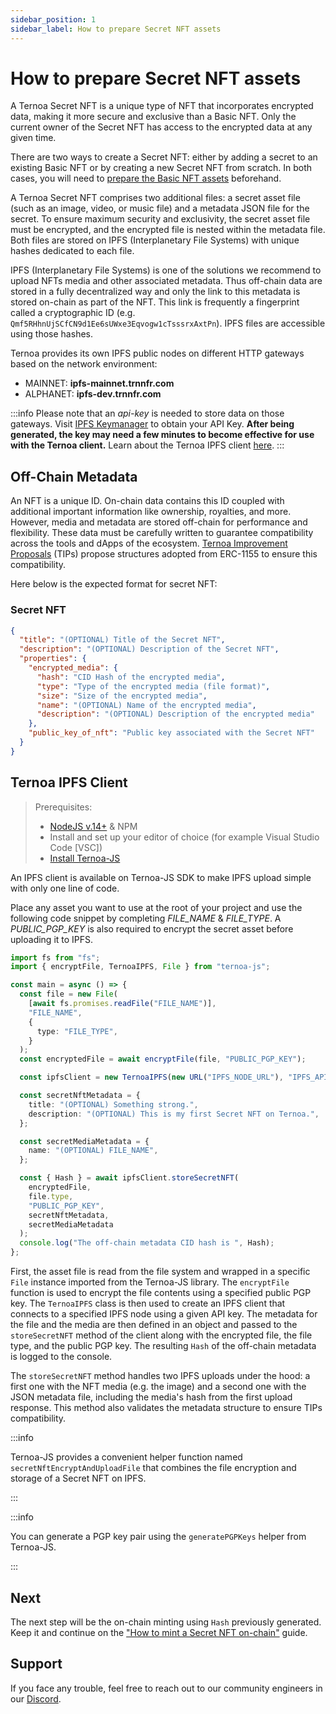 ```yaml
---
sidebar_position: 1
sidebar_label: How to prepare Secret NFT assets
---
```


# How to prepare Secret NFT assets

A Ternoa Secret NFT is a unique type of NFT that incorporates encrypted data, making it more secure and exclusive than a Basic NFT. Only the current owner of the Secret NFT has access to the encrypted data at any given time.

There are two ways to create a Secret NFT: either by adding a secret to an existing Basic NFT or by creating a new Secret NFT from scratch. In both cases, you will need to [prepare the Basic NFT assets](/for-developers/guides/NFT/basic-NFT/prepare-assets) beforehand.

A Ternoa Secret NFT comprises two additional files: a secret asset file (such as an image, video, or music file) and a metadata JSON file for the secret. To ensure maximum security and exclusivity, the secret asset file must be encrypted, and the encrypted file is nested within the metadata file. Both files are stored on IPFS (Interplanetary File Systems) with unique hashes dedicated to each file.

IPFS (Interplanetary File Systems) is one of the solutions we recommend to upload NFTs media and other associated metadata. Thus off-chain data are stored in a fully decentralized way and only the link to this metadata is stored on-chain as part of the NFT. This link is frequently a fingerprint called a cryptographic ID (e.g. `Qmf5RHhnUjSCfCN9d1Ee6sUWxe3Eqvogw1cTsssrxAxtPn`). IPFS files are accessible using those hashes.

Ternoa provides its own IPFS public nodes on different HTTP gateways based on the network environment:

- MAINNET: **ipfs-mainnet.trnnfr.com**
- ALPHANET: **ipfs-dev.trnnfr.com**

:::info
Please note that an _api-key_ is needed to store data on those gateways. Visit [IPFS Keymanager](https://ipfs-key-manager-git-dev-ternoa.vercel.app/) to obtain your API Key. **After being generated, the key may need a few minutes to become effective for use with the Ternoa client.** Learn about the Ternoa IPFS client [here](/for-developers/advanced-guides/ipfs).
:::

## Off-Chain Metadata

An NFT is a unique ID. On-chain data contains this ID coupled with additional important information like ownership, royalties, and more. However, media and metadata are stored off-chain for performance and flexibility. These data must be carefully written to guarantee compatibility across the tools and dApps of the ecosystem. [Ternoa Improvement Proposals](https://github.com/capsule-corp-ternoa/ternoa-proposals/tree/main/TIPs) (TIPs) propose structures adopted from ERC-1155 to ensure this compatibility.

Here below is the expected format for secret NFT:

### Secret NFT

```json
{
  "title": "(OPTIONAL) Title of the Secret NFT",
  "description": "(OPTIONAL) Description of the Secret NFT",
  "properties": {
    "encrypted_media": {
      "hash": "CID Hash of the encrypted media",
      "type": "Type of the encrypted media (file format)",
      "size": "Size of the encrypted media",
      "name": "(OPTIONAL) Name of the encrypted media",
      "description": "(OPTIONAL) Description of the encrypted media"
    },
    "public_key_of_nft": "Public key associated with the Secret NFT"
  }
}
```

## Ternoa IPFS Client

> Prerequisites:
>
> - [NodeJS v.14+](https://nodejs.org/en/download/) & NPM
> - Install and set up your editor of choice (for example Visual Studio Code [VSC])
> - [Install Ternoa-JS](/for-developers/get-started/install-ternoa-js#step-1-install-ternoa-js)

An IPFS client is available on Ternoa-JS SDK to make IPFS upload simple with only one line of code.

Place any asset you want to use at the root of your project and use the following code snippet by completing _FILE_NAME_ & _FILE_TYPE_. A _PUBLIC_PGP_KEY_ is also required to encrypt the secret asset before uploading it to IPFS.

```typescript showLineNumbers
import fs from "fs";
import { encryptFile, TernoaIPFS, File } from "ternoa-js";

const main = async () => {
  const file = new File(
    [await fs.promises.readFile("FILE_NAME")],
    "FILE_NAME",
    {
      type: "FILE_TYPE",
    }
  );
  const encryptedFile = await encryptFile(file, "PUBLIC_PGP_KEY");

  const ipfsClient = new TernoaIPFS(new URL("IPFS_NODE_URL"), "IPFS_API_KEY");

  const secretNftMetadata = {
    title: "(OPTIONAL) Something strong.",
    description: "(OPTIONAL) This is my first Secret NFT on Ternoa.",
  };

  const secretMediaMetadata = {
    name: "(OPTIONAL) FILE_NAME",
  };

  const { Hash } = await ipfsClient.storeSecretNFT(
    encryptedFile,
    file.type,
    "PUBLIC_PGP_KEY",
    secretNftMetadata,
    secretMediaMetadata
  );
  console.log("The off-chain metadata CID hash is ", Hash);
};
```

First, the asset file is read from the file system and wrapped in a specific `File` instance imported from the Ternoa-JS library. The `encryptFile` function is used to encrypt the file contents using a specified public PGP key. The `TernoaIPFS` class is then used to create an IPFS client that connects to a specified IPFS node using a given API key. The metadata for the file and the media are then defined in an object and passed to the `storeSecretNFT` method of the client along with the encrypted file, the file type, and the public PGP key. The resulting `Hash` of the off-chain metadata is logged to the console.

The `storeSecretNFT` method handles two IPFS uploads under the hood: a first one with the NFT media (e.g. the image) and a second one with the JSON metadata file, including the media's hash from the first upload response. This method also validates the metadata structure to ensure TIPs compatibility.

:::info

Ternoa-JS provides a convenient helper function named `secretNftEncryptAndUploadFile` that combines the file encryption and storage of a Secret NFT on IPFS.

:::

:::info

You can generate a PGP key pair using the `generatePGPKeys` helper from Ternoa-JS.

:::

## Next

The next step will be the on-chain minting using `Hash` previously generated. Keep it and continue on the ["How to mint a Secret NFT on-chain"](/for-developers/guides/NFT/secret-NFT/mint-NFT) guide.

## Support

If you face any trouble, feel free to reach out to our community engineers in our [Discord](https://discord.gg/fUmBkPpnRu).
